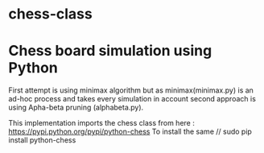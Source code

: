 # chess-class
# Chess board simulation using Python
First attempt is using minimax algorithm but as minimax(minimax.py) is an ad-hoc process and takes every simulation in account second approach is using Apha-beta pruning (alphabeta.py).

This implementation imports the chess class from here : https://pypi.python.org/pypi/python-chess
To install the same 
// sudo pip install python-chess

